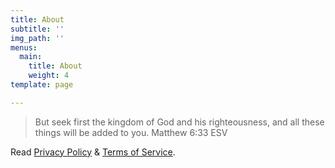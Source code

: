 ```yaml
---
title: About
subtitle: ''
img_path: ''
menus:
  main:
    title: About
    weight: 4
template: page

---
```

> But seek first the kingdom of God and his righteousness, and all these things will be added to you. Matthew 6:33 ESV

Read [Privacy Policy](https://www.seekfirst.ltd/privacy-policy/) & [Terms of Service](https://www.seekfirst.ltd/terms-of-service/).